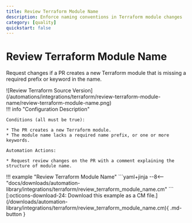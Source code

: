 ```yaml
---
title: Review Terraform Module Name
description: Enforce naming conventions in Terraform module changes
category: [quality]
quickstart: false
---
```


# Review Terraform Module Name
Request changes if a PR creates a new Terraform module that is missing a required prefix or keyword in the name.

<div class="automationImage" markdown="1">
![Review Terraform Source Version](/automations/integrations/terraform/review-terraform-module-name/review-terraform-module-name.png)
</div>
<div class="automationDescription" markdown="1">
!!! info "Configuration Description"

    Conditions (all must be true):

    * The PR creates a new Terraform module.
    * The module name lacks a required name prefix, or one or more keywords.

    Automation Actions:

    * Request review changes on the PR with a comment explaining the structure of module name.

</div>
<div class="automationExample" markdown="1">
!!! example "Review Terraform Module Name"
    ```yaml+jinja
    --8<-- "docs/downloads/automation-library/integrations/terraform/review_terraform_module_name.cm"
    ```
    <div class="result" markdown>
      <span>
      [:octicons-download-24: Download this example as a CM file.](/downloads/automation-library/integrations/terraform/review_terraform_module_name.cm){ .md-button }
      </span>
    </div>
</div>
